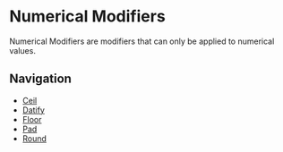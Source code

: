 Numerical Modifiers
===============
Numerical Modifiers are modifiers that can only be applied to numerical values.

Navigation
---------------
- [Ceil](Numerical/Ceil.md)
- [Datify](Numerical/Datify.md)
- [Floor](Numerical/Floor.md)
- [Pad](Numerical/Pad.md)
- [Round](Numerical/Round.md)